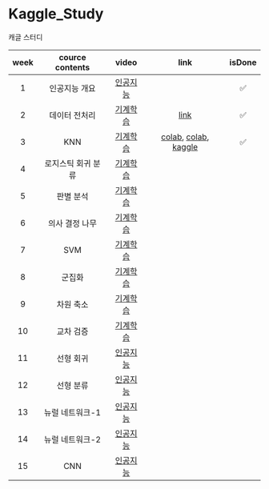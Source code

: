 # Kaggle_Study
캐글 스터디

| week | cource contents | video | link |isDone|
|:----:|:----:|:----:|:----:|:----:|
|1| 인공지능 개요 | [인공지능](https://youtu.be/o_nrr0ZnvCg)| |✅|
|2| 데이터 전처리 | [기계학습](https://youtu.be/gVdkxfYQtG0)|[link](kaggleStudy_week02.ipynb)|✅|
|3| KNN | [기계학습](https://youtu.be/siYSp7pnHDA)|[colab](https://colab.research.google.com/drive/14JjXIyf_iggMWGCMO1a9n1tNv07n2S-T?usp=sharing), [colab](https://colab.research.google.com/drive/12sGyJna4qgIyY2soWypI9W44JKSgqcNW?usp=sharing), [kaggle](https://www.kaggle.com/uhhyunjoo/diabetes-kneighborsclassifier)|✅|
|4| 로지스틱 회귀 분류 | [기계학습](https://youtu.be/uT3hiE7xUtE)|
|5| 판별 분석 | [기계학습](https://youtu.be/geIlsP8aPvg)|
|6| 의사 결정 나무 | [기계학습](https://youtu.be/CC96qKl6etU)|
|7| SVM | [기계학습](https://youtu.be/7kvkkjkloKQ)|
|8| 군집화 | [기계학습](https://youtu.be/gGX9YwRcvQc)|
|9| 차원 축소 | [기계학습](https://youtu.be/M_0Lcw2yAM0)|
|10| 교차 검증 | [기계학습](https://youtu.be/P8-1F5Z1050)|
|11| 선형 회귀 | [인공지능](https://youtu.be/4pKWmvUY3FE)|
|12| 선형 분류 | [인공지능](https://youtu.be/jv0OE1SRsX4)|
|13| 뉴럴 네트워크-1 | [인공지능](https://youtu.be/d0K4pW1ShXc)|
|14| 뉴럴 네트워크-2 | [인공지능](https://youtu.be/d0K4pW1ShXc)|
|15| CNN | [인공지능](https://youtu.be/8ZEDKm9-Zys)|
